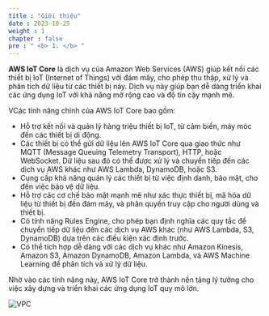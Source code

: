 ```yaml
---
title : "Giới thiệu"
date : 2023-10-25 
weight : 1 
chapter : false
pre : " <b> 1. </b> "
---
```

**AWS IoT Core** là dịch vụ của Amazon Web Services (AWS) giúp kết nối các thiết bị IoT (Internet of Things) với đám mây, cho phép thu thập, xử lý và phân tích dữ liệu từ các thiết bị này.
Dịch vụ này giúp bạn dễ dàng triển khai các ứng dụng IoT với khả năng mở rộng cao và độ tin cậy mạnh mẽ. 

VCác tính năng chính của AWS IoT Core bao gồm:

- Hỗ trợ kết nối và quản lý hàng triệu thiết bị IoT, từ cảm biến, máy móc đến các thiết bị di động.
- Các thiết bị có thể gửi dữ liệu lên AWS IoT Core qua giao thức như MQTT (Message Queuing Telemetry Transport), HTTP, hoặc WebSocket. Dữ liệu sau đó có thể được xử lý và chuyển tiếp đến các dịch vụ AWS khác như AWS Lambda, DynamoDB, hoặc S3.
- Cung cấp khả năng quản lý các thiết bị từ việc định danh, bảo mật, cho đến việc bảo vệ dữ liệu.
- Hỗ trợ các cơ chế bảo mật mạnh mẽ như xác thực thiết bị, mã hóa dữ liệu từ thiết bị đến đám mây, và phân quyền truy cập cho người dùng và thiết bị.
- Có tính năng Rules Engine, cho phép bạn định nghĩa các quy tắc để chuyển tiếp dữ liệu đến các dịch vụ AWS khác (như AWS Lambda, S3, DynamoDB) dựa trên các điều kiện xác định trước.
- Có thể tích hợp dễ dàng với các dịch vụ khác như Amazon Kinesis, Amazon S3, Amazon DynamoDB, Amazon Lambda, và AWS Machine Learning để phân tích và xử lý dữ liệu.

Nhờ vào các tính năng này, AWS IoT Core trở thành nền tảng lý tưởng cho việc xây dựng và triển khai các ứng dụng IoT quy mô lớn.

![VPC](/images/sodo.jpg)
